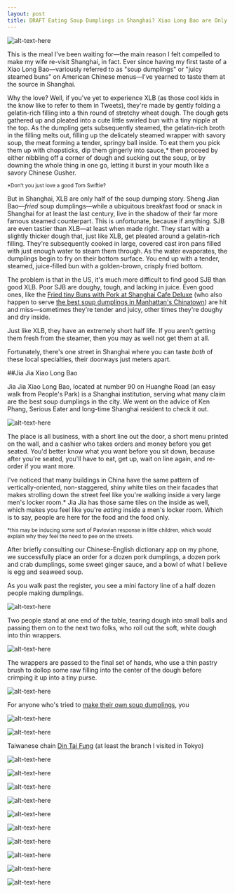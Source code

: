 ```yaml
---
layout: post
title: DRAFT Eating Soup Dumplings in Shanghai? Xiao Long Bao are Only Half the Story
---
```


![alt-text-here](http://kenjilopezalt.github.io/images/20140704-shanghai-restaurants-/dumplings/20140704-shanghai-dumpling-15.jpg "Shanghai Dumplings")

This is the meal I've been waiting for&mdash;the main reason I felt compelled to make my wife re-visit Shanghai, in fact. Ever since having my first taste of a Xiao Long Bao&mdash;variously referred to as "soup dumplings" or "juicy steamed buns" on American Chinese menus&mdash;I've yearned to taste them at the source in Shanghai.

Why the love? Well, if you've yet to experience XLB (as those cool kids in the know like to refer to them in Tweets), they're made by gently folding a gelatin-rich filling into a thin round of stretchy wheat dough. The dough gets gathered up and pleated into a cute little swirled bun with a tiny nipple at the top. As the dumpling gets subsequently steamed, the gelatin-rich broth in the filling melts out, filling up the delicately steamed wrapper with savory soup, the meat forming a tender, springy ball inside. To eat them you pick them up with chopsticks, dip them gingerly into sauce,* then proceed by either nibbling off a corner of dough and sucking out the soup, or by downing the whole thing in one go, letting it burst in your mouth like a savory Chinese Gusher.

<small>*Don't you just love a good Tom Swiftie?</small>

But in Shanghai, XLB are only half of the soup dumping story. Sheng Jian Bao&mdash;<em>fried</em> soup dumplings&mdash;while a ubiquitous breakfast food or snack in Shanghai for at least the last century, live in the shadow of their far more famous steamed counterpart. This is unfortunate, because if anything. SJB are even tastier than XLB&mdash;at least when made right. They start with a slightly thicker dough that, just like XLB, get pleated around a gelatin-rich filling. They're subsequently cooked in large, covered cast iron pans filled with just enough water to steam them through. As the water evaporates, the dumplings begin to fry on their bottom surface. You end up with a tender, steamed, juice-filled bun with a golden-brown, crisply fried bottom.

The problem is that in the US, it's much more difficult to find good SJB than good XLB. Poor SJB are doughy, tough, and lacking in juice. Even good ones, like the <a href="http://newyork.seriouseats.com/2011/07/shanghai-cafe-deluxe-chinatown-nyc-chinese-restaurant-review-slideshow.html#show-170559">Fried tiny Buns with Pork at Shanghai Cafe Deluxe</a> (who also happen to serve <a href="http://newyork.seriouseats.com/2011/12/where-to-get-the-best-soup-dumplings-in-chinatown-nyc-new-york-xiao-long-bao.html">the best soup dumplings in Manhattan's Chinatown</a>) are hit and miss&mdash;sometimes they're tender and juicy, other times they're doughy and dry inside.

Just like XLB, they have an extremely short half life. If you aren't getting them fresh from the steamer, then you may as well not get them at all.

Fortunately, there's one street in Shanghai where you can taste <em>both</em> of these local specialties, their doorways just meters apart.

##Jia Jia Xiao Long Bao

Jia Jia Xiao Long Bao, located at number 90 on Huanghe Road (an easy walk from People's Park) is a Shanghai institution, serving what many claim are the best soup dumplings in the city. We went on the advice of Ken Phang, Serious Eater and long-time Shanghai resident to check it out.

![alt-text-here](http://kenjilopezalt.github.io/images/20140704-shanghai-restaurants-/dumplings/20140704-shanghai-dumpling-07.jpg "Jia jia exterior")

The place is all business, with a short line out the door, a short menu printed on the wall, and a cashier who takes orders and money before you get seated. You'd better know what you want before you sit down, because after you're seated, you'll have to eat, get up, wait on line again, and re-order if you want more.

I've noticed that many buildings in China have the same pattern of vertically-oriented, non-staggered, shiny white tiles on their facades that makes strolling down the street feel like you're walking inside a very large men's locker room.* Jia Jia has those same tiles on the inside as well, which makes you feel like you're <em>eating</em> inside a men's locker room. Which is to say, people are here for the food and the food only.

<small>*this may be inducing some sort of Pavlovian response in little children, which would explain why they feel the need to pee on the streets.</small>

After briefly consulting our Chinese-English dictionary app on my phone, we successfully place an order for a dozen pork dumplings, a dozen pork and crab dumplings, some sweet ginger sauce, and a bowl of what I believe is egg and seaweed soup.

As you walk past the register, you see a mini factory line of a half dozen people making dumplings.

![alt-text-here](http://kenjilopezalt.github.io/images/20140704-shanghai-restaurants-/dumplings/20140704-shanghai-dumpling-03.jpg "Rolling XLB dough")

Two people stand at one end of the table, tearing dough into small balls and passing them on to the next two folks, who roll out the soft, white dough into thin wrappers.

![alt-text-here](http://kenjilopezalt.github.io/images/20140704-shanghai-restaurants-/dumplings/20140704-shanghai-dumpling-05.jpg "Pork filling")

The wrappers are passed to the final set of hands, who use a thin pastry brush to dollop some raw filling into the center of the dough before crimping it up into a tiny purse.

![alt-text-here](http://kenjilopezalt.github.io/images/20140704-shanghai-restaurants-/dumplings/20140704-shanghai-dumpling-06.jpg "Crimping dumplings")

For anyone who's tried to <a href="http://www.seriouseats.com/2011/04/how-to-make-soup-dumplings-chinese-appetizers.html">make their own soup dumplings</a>, you

![alt-text-here](http://kenjilopezalt.github.io/images/20140704-shanghai-restaurants-/dumplings/20140704-shanghai-dumpling-01.jpg "Blood and egg soup")

![alt-text-here](http://kenjilopezalt.github.io/images/20140704-shanghai-restaurants-/dumplings/20140704-shanghai-dumpling-02.jpg "XLB from Jia Jia")

Taiwanese chain <a href="http://www.seriouseats.com/2012/02/is-din-tai-fung-the-gold-standard-for-soup-dumplings.html">Din Tai Fung</a> (at least the branch I visited in Tokyo)

![alt-text-here](http://kenjilopezalt.github.io/images/20140704-shanghai-restaurants-/dumplings/20140704-shanghai-dumpling-08.jpg "SJB dough")

![alt-text-here](http://kenjilopezalt.github.io/images/20140704-shanghai-restaurants-/dumplings/20140704-shanghai-dumpling-09.jpg "Crimping SJB")

![alt-text-here](http://kenjilopezalt.github.io/images/20140704-shanghai-restaurants-/dumplings/20140704-shanghai-dumpling-10.jpg "SJB in pan")

![alt-text-here](http://kenjilopezalt.github.io/images/20140704-shanghai-restaurants-/dumplings/20140704-shanghai-dumpling-11.jpg "SJB covered")

![alt-text-here](http://kenjilopezalt.github.io/images/20140704-shanghai-restaurants-/dumplings/20140704-shanghai-dumpling-12.jpg "Shaking SJB")

![alt-text-here](http://kenjilopezalt.github.io/images/20140704-shanghai-restaurants-/dumplings/20140704-shanghai-dumpling-13.jpg "Ready-to-serve SJB")

![alt-text-here](http://kenjilopezalt.github.io/images/20140704-shanghai-restaurants-/dumplings/20140704-shanghai-dumpling-14.jpg "Moving the SJB pan")

![alt-text-here](http://kenjilopezalt.github.io/images/20140704-shanghai-restaurants-/dumplings/20140704-shanghai-dumpling-16.jpg "Bitten SJB")

![alt-text-here](http://kenjilopezalt.github.io/images/20140704-shanghai-restaurants-/dumplings/20140704-shanghai-dumpling-17.jpg "Adri XJB")

![alt-text-here](http://kenjilopezalt.github.io/images/20140704-shanghai-restaurants-/dumplings/20140704-shanghai-dumpling-18.jpg "Adri coconut")